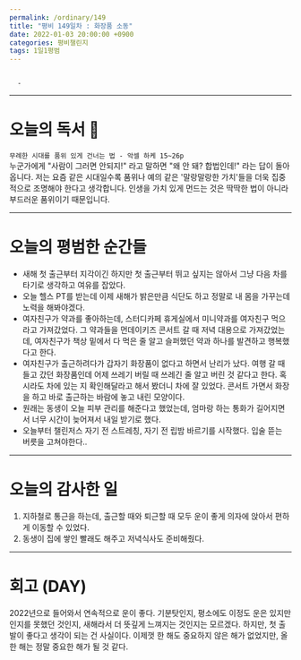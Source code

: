 ```yaml
---
permalink: /ordinary/149
title: "평비 149일차 : 화장품 소동"
date: 2022-01-03 20:00:00 +0900
categories: 평비챌린지
tags: 1일1평범
---
```

```

  - 
```

---
# 오늘의 독서 📕
`무례한 시대를 품위 있게 건너는 법 - 악셀 하케 15~26p`  
누군가에게 "사람이 그러면 안되지!" 라고 말하면 "왜 안 돼? 합법인데!" 라는 답이 돌아옵니다. 저는 요즘 같은 시대일수록 품위나 예의 같은 '말랑말랑한 가치'들을 더욱 집중적으로 조명해야 한다고 생각합니다. 인생을 가치 있게 먼드는 것은 딱딱한 법이 아니라 부드러운 품위이기 때문입니다.

---
# 오늘의 평범한 순간들
- 새해 첫 출근부터 지각이긴 하지만 첫 출근부터 뛰고 싶지는 않아서 그냥 다음 차를 타기로 생각하고 여유를 잡았다.
- 오늘 헬스 PT를 받는데 이제 새해가 밝은만큼 식단도 하고 정말로 내 몸을 가꾸는데 노력을 해봐야겠다.
- 여자친구가 약과를 좋아하는데, 스터디카페 휴게실에서 미니약과를 여자친구 먹으라고 가져갔었다. 그 약과들을 먼데이키즈 콘서트 갈 때 저녁 대용으로 가져갔었는데, 여자친구가 책상 밑에서 다 먹은 줄 알고 슬퍼했던 약과 하나를 발견하고 행복했다고 한다.
- 여자친구가 출근하려다가 갑자기 화장품이 없다고 하면서 난리가 났다. 여행 갈 때 들고 갔던 화장품인데 어제 쓰레기 버릴 때 쓰레긴 줄 알고 버린 것 같다고 한다. 혹시라도 차에 있는 지 확인해달라고 해서 봤더니 차에 잘 있었다. 콘서트 가면서 화장을 하고 바로 출근하는 바람에 놓고 내린 모양이다.
- 원래는 동생이 오늘 피부 관리를 해준다고 했었는데, 엄마랑 하는 통화가 길어지면서 너무 시간이 늦어져서 내일 받기로 했다.
- 오늘부터 챌린저스 자기 전 스트레칭, 자기 전 립밤 바르기를 시작했다. 입술 뜯는 버릇을 고쳐야한다..

---
# 오늘의 감사한 일
1. 지하철로 통근을 하는데, 출근할 때와 퇴근할 때 모두 운이 좋게 의자에 앉아서 편하게 이동할 수 있었다.  
2. 동생이 집에 쌓인 빨래도 해주고 저녁식사도 준비해줬다.  

---
# 회고 (DAY)
2022년으로 들어와서 연속적으로 운이 좋다. 기분탓인지, 평소에도 이정도 운은 있지만 인지를 못했던 것인지, 새해라서 더 뜻깊게 느껴지는 것인지는 모르겠다. 하지만, 첫 출발이 좋다고 생각이 되는 건 사실이다. 이제껏 한 해도 중요하지 않은 해가 없었지만, 올 한 해는 정말 중요한 해가 될 것 같다.